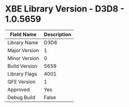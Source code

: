 # XBE Library Version - D3D8 - 1.0.5659

| Field Name | Description |
|---|---|
| Library Name | D3D8 |
| Major Version | 1 |
| Minor Version | 0 |
| Build Version | 5659 |
| Library Flags | 4001 |
| QFE Version | 1 |
| Approved | Yes |
| Debug Build | False |
